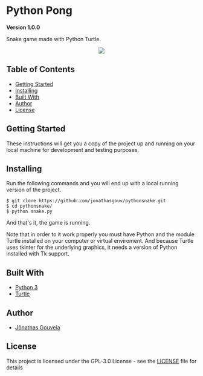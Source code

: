 # Python Pong
**Version 1.0.0**

Snake game made with Python Turtle.

<p align="center">
  <img src="snake.gif">
</p>

## Table of Contents
* [Getting Started](#getting-started)
* [Installing](#installing)
* [Built With](#built-with)
* [Author](#author)
* [License](#license)

## Getting Started
These instructions will get you a copy of the project up and running on your local machine for development and testing purposes.

## Installing
Run the following commands and you will end up with a local running version of the project.
```
$ git clone https://github.com/jonathasgouv/pythonsnake.git
$ cd pythonsnake/
$ python snake.py
```
And that's it, the game is running. 

Note that in order to it work properly you must have Python and the module Turtle installed on your computer or virtual enviroment. And because Turtle uses tkinter for the underlying graphics, it needs a version of Python installed with Tk support.

## Built With
* [Python 3](https://www.python.org/downloads/)
* [Turtle](https://docs.python.org/3/library/turtle.html)

## Author
* [Jônathas Gouveia](https://github.com/jonathasgouv/)

## License
This project is licensed under the  GPL-3.0 License - see the [LICENSE](https://github.com/jonathasgouv/pythonsnake/blob/master/LICENSE) file for details
